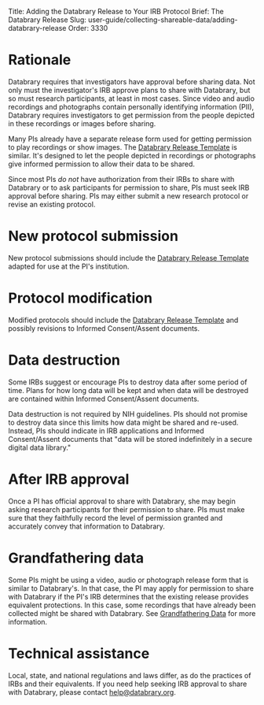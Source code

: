 Title: Adding the Databrary Release to Your IRB Protocol
Brief: The Databrary Release
Slug: user-guide/collecting-shareable-data/adding-databrary-release
Order: 3330

# Rationale

Databrary requires that investigators have approval before sharing data.
Not only must the investigator's IRB approve plans to share with Databrary, but so must research participants, at least in most cases.
Since video and audio recordings and photographs contain personally identifying information (PII), Databrary requires investigators to get permission from the people depicted in these recordings or images before sharing.

Many PIs already have a separate release form used for getting permission to play recordings or show images.
The [Databrary Release Template](http://databrary.org/user-guide/policies/release-template.html) is similar.
It's designed to let the people depicted in recordings or photographs give informed permission to allow their data to be shared.

Since most PIs *do not* have authorization from their IRBs to share with Databrary or to ask participants for permission to share, PIs must seek IRB approval before sharing.
PIs may either submit a new research protocol or revise an existing protocol.

# New protocol submission

New protocol submissions should include the [Databrary Release Template](http://databrary.org/user-guide/policies/release-template.html) adapted for use at the PI's institution.

# Protocol modification

Modified protocols should include the [Databrary Release Template](http://databrary.org/user-guide/policies/release-template.html) and possibly revisions to Informed Consent/Assent documents.

# Data destruction

Some IRBs suggest or encourage PIs to destroy data after some period of time.
Plans for how long data will be kept and when data will be destroyed are contained within Informed Consent/Assent documents.

Data destruction is not required by NIH guidelines.
PIs should not promise to destroy data since this limits how data might be shared and re-used.
Instead, PIs should indicate in IRB applications and Informed Consent/Assent documents that "data will be stored indefinitely in a secure digital data library."

# After IRB approval

Once a PI has official approval to share with Databrary, she may begin asking research participants for their permission to share.
PIs must make sure that they faithfully record the level of permission granted and accurately convey that information to Databrary.

# Grandfathering data

Some PIs might be using a video, audio or photograph release form that is similar to Databrary's.
In that case, the PI may apply for permission to share with Databrary if the PI's IRB determines that the existing release provides equivalent protections.
In this case, some recordings that have already been collected might be shared with Databrary.
See [Grandfathering Data](grandfathering-data.md) for more information.

# Technical assistance

Local, state, and national regulations and laws differ, as do the practices of IRBs and their equivalents.
If you need help seeking IRB approval to share with Databrary, please contact help@databrary.org.
